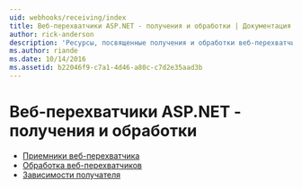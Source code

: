 ```yaml
---
uid: webhooks/receiving/index
title: Веб-перехватчики ASP.NET - получения и обработки | Документация Майкрософт
author: rick-anderson
description: 'Ресурсы, посвященные получения и обработки веб-перехватчики в ASP.NET'
ms.author: riande
ms.date: 10/14/2016
ms.assetid: b22046f9-c7a1-4d46-a80c-c7d2e35aad3b
---
```

# <a name="aspnet-webhooks---receiving-and-processing"></a>Веб-перехватчики ASP.NET - получения и обработки

* [Приемники веб-перехватчика](receivers.md)
* [Обработка веб-перехватчиков](handlers.md)
* [Зависимости получателя](dependencies.md)
